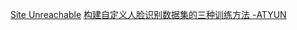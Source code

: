 [Site Unreachable](https://blog.csdn.net/icebearand77/article/details/123094530)
[构建自定义人脸识别数据集的三种训练方法 -ATYUN](http://www.atyun.com/22853.html)
